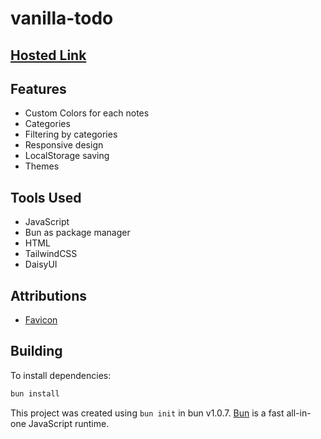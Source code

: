 # vanilla-todo

## [Hosted Link](https://nirzon47-todo.vercel.app/)

## Features

- Custom Colors for each notes
- Categories
- Filtering by categories
- Responsive design
- LocalStorage saving
- Themes

## Tools Used

- JavaScript
- Bun as package manager
- HTML
- TailwindCSS
- DaisyUI

## Attributions

- [Favicon](https://www.flaticon.com/free-icon/post-it_889648?term=notes&page=1&position=2&origin=search&related_id=889648)

## Building

To install dependencies:

```bash
bun install
```

This project was created using `bun init` in bun v1.0.7. [Bun](https://bun.sh) is a fast all-in-one JavaScript runtime.
